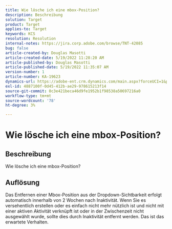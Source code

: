 ```yaml
---
title: Wie lösche ich eine mbox-Position?
description: Beschreibung
solution: Target
product: Target
applies-to: Target
keywords: KCS
resolution: Resolution
internal-notes: https://jira.corp.adobe.com/browse/TNT-42085
bug: false
article-created-by: Douglas Masotti
article-created-date: 5/19/2022 11:28:20 AM
article-published-by: Douglas Masotti
article-published-date: 5/19/2022 11:35:07 AM
version-number: 1
article-number: KA-19623
dynamics-url: https://adobe-ent.crm.dynamics.com/main.aspx?forceUCI=1&pagetype=entityrecord&etn=knowledgearticle&id=09bdf6c7-66d7-ec11-a7b5-000d3a3add22
exl-id: 4887100f-0d45-412b-ae29-978615213f14
source-git-commit: 0c3e421beca46d9fe1952b1f98538a50697216a0
workflow-type: tm+mt
source-wordcount: '78'
ht-degree: 3%

---
```


# Wie lösche ich eine mbox-Position?

## Beschreibung

Wie lösche ich eine mbox-Position?

## Auflösung


Das Entfernen einer Mbox-Position aus der Dropdown-Sichtbarkeit erfolgt automatisch innerhalb von 2 Wochen nach Inaktivität. Wenn Sie es versehentlich erstellen oder es einfach nicht mehr nützlich ist und nicht mit einer aktiven Aktivität verknüpft ist oder in der Zwischenzeit nicht ausgewählt wurde, sollte dies durch Inaktivität entfernt werden. Das ist das erwartete Verhalten.
